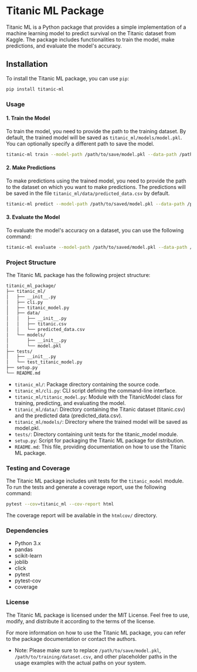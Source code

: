 # Titanic ML Package

Titanic ML is a Python package that provides a simple implementation of a machine learning model to predict survival on the Titanic dataset from Kaggle. The package includes functionalities to train the model, make predictions, and evaluate the model's accuracy.

## Installation

To install the Titanic ML package, you can use `pip`:

```bash
pip install titanic-ml
```

### Usage
#### 1. Train the Model
To train the model, you need to provide the path to the training dataset. By default, the trained model will be saved as `titanic_ml/models/model.pkl`. You can optionally specify a different path to save the model.

```bash
titanic-ml train --model-path /path/to/save/model.pkl --data-path /path/to/training/dataset.csv
```

#### 2. Make Predictions
To make predictions using the trained model, you need to provide the path to the dataset on which you want to make predictions. The predictions will be saved in the file `titanic_ml/data/predicted_data.csv` by default.

```bash
titanic-ml predict --model-path /path/to/saved/model.pkl --data-path /path/to/dataset.csv
```

#### 3. Evaluate the Model
To evaluate the model's accuracy on a dataset, you can use the following command:

```bash
titanic-ml evaluate --model-path /path/to/saved/model.pkl --data-path /path/to/dataset.csv
```

### Project Structure
The Titanic ML package has the following project structure:

```bash
titanic_ml_package/
├── titanic_ml/
│   ├── __init__.py
│   ├── cli.py
│   ├── titanic_model.py
│   ├── data/
│   │   ├── __init__.py
│   │   ├── titanic.csv
│   │   └── predicted_data.csv
│   └── models/
│       ├── __init__.py
│       └── model.pkl
├── tests/
│   ├── __init__.py
│   └── test_titanic_model.py
├── setup.py
└── README.md
```

* `titanic_ml/`: Package directory containing the source code.
* `titanic_ml/cli.py`: CLI script defining the command-line interface.
* `titanic_ml/titanic_model.py`: Module with the TitanicModel class for training, predicting, and evaluating the model.
* `titanic_ml/data/`: Directory containing the Titanic dataset (titanic.csv) and the predicted data (predicted_data.csv).
* `titanic_ml/models/`: Directory where the trained model will be saved as model.pkl.
* `tests/`: Directory containing unit tests for the titanic_model module.
* `setup.py`: Script for packaging the Titanic ML package for distribution.
* `README.md`: This file, providing documentation on how to use the Titanic ML package.


### Testing and Coverage
The Titanic ML package includes unit tests for the `titanic_model` module. To run the tests and generate a coverage report, use the following command:

```bash
pytest --cov=titanic_ml --cov-report html
```

The coverage report will be available in the `htmlcov/` directory.

### Dependencies
* Python 3.x
* pandas
* scikit-learn
* joblib
* click
* pytest
* pytest-cov
* coverage

### License
The Titanic ML package is licensed under the MIT License. Feel free to use, modify, and distribute it according to the terms of the license.

For more information on how to use the Titanic ML package, you can refer to the package documentation or contact the authors.

* Note: Please make sure to replace `/path/to/save/model.pkl`, `/path/to/training/dataset.csv`, and other placeholder paths in the usage examples with the actual paths on your system.
